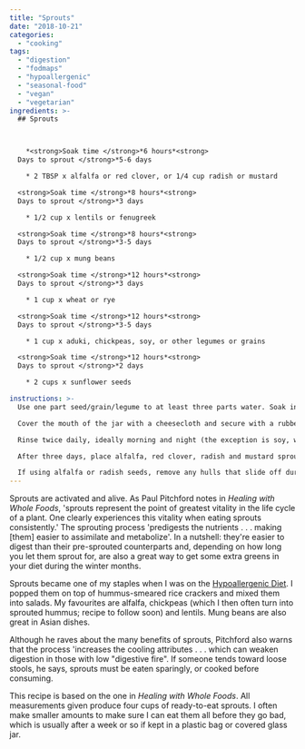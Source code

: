 ```yaml
---
title: "Sprouts"
date: "2018-10-21"
categories: 
  - "cooking"
tags: 
  - "digestion"
  - "fodmaps"
  - "hypoallergenic"
  - "seasonal-food"
  - "vegan"
  - "vegetarian"
ingredients: >-
  ## Sprouts



    *<strong>Soak time </strong>*6 hours*<strong>
  Days to sprout </strong>*5-6 days

    * 2 TBSP x alfalfa or red clover, or 1/4 cup radish or mustard

  <strong>Soak time </strong>*8 hours*<strong>
  Days to sprout </strong>*3 days

    * 1/2 cup x lentils or fenugreek

  <strong>Soak time </strong>*8 hours*<strong>
  Days to sprout </strong>*3-5 days

    * 1/2 cup x mung beans

  <strong>Soak time </strong>*12 hours*<strong>
  Days to sprout </strong>*3 days

    * 1 cup x wheat or rye

  <strong>Soak time </strong>*12 hours*<strong>
  Days to sprout </strong>*3-5 days

    * 1 cup x aduki, chickpeas, soy, or other legumes or grains

  <strong>Soak time </strong>*12 hours*<strong>
  Days to sprout </strong>*2 days

    * 2 cups x sunflower seeds

instructions: >-
  Use one part seed/grain/legume to at least three parts water. Soak in a wide-mouth jar.

  Cover the mouth of the jar with a cheesecloth and secure with a rubber band. After soaking your choice of sproutable, drain well and keep in a warm (at least 18°C) dark place at an angle for drainage. Some people use a dish drainer. I don't have one, so I sit it at an angle in a small bowl instead. The jar can be covered with a cloth or bag for darkness.

  Rinse twice daily, ideally morning and night (the exception is soy, which must be rinsed four times daily to avoid rotting). I leave the cloth on the jar and fill with water, then strain with the cloth still on.

  After three days, place alfalfa, red clover, radish and mustard sprouts in a cool place with indirect sunlight to induce chlorophyll. Keep rinsing and draining twice daily until you see sprout tails.

  If using alfalfa or radish seeds, remove any hulls that slide off during the sprouting process as they're prone to moulding. To do so, place the sprouts in a large bowl of water and give them a shake. Gently reach under the sprouts and lift them out of the water carefully without disturbing the sunken hulls, which can then be discarded.
---
```

Sprouts are activated and alive. As Paul Pitchford notes in _Healing with Whole Foods_, 'sprouts represent the point of greatest vitality in the life cycle of a plant. One clearly experiences this vitality when eating sprouts consistently.' The sprouting process 'predigests the nutrients . . . making \[them\] easier to assimilate and metabolize'. In a nutshell: they're easier to digest than their pre-sprouted counterparts and, depending on how long you let them sprout for, are also a great way to get some extra greens in your diet during the winter months.

Sprouts became one of my staples when I was on the [Hypoallergenic Diet](http://hypoallergenicdiet.com/). I popped them on top of hummus-smeared rice crackers and mixed them into salads. My favourites are alfalfa, chickpeas (which I then often turn into sprouted hummus; recipe to follow soon) and lentils. Mung beans are also great in Asian dishes.

Although he raves about the many benefits of sprouts, Pitchford also warns that the process 'increases the cooling attributes . . . which can weaken digestion in those with low "digestive fire". If someone tends toward loose stools, he says, sprouts must be eaten sparingly, or cooked before consuming.

This recipe is based on the one in _Healing with Whole Foods_. All measurements given produce four cups of ready-to-eat sprouts. I often make smaller amounts to make sure I can eat them all before they go bad, which is usually after a week or so if kept in a plastic bag or covered glass jar.
